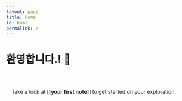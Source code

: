 ```yaml
---
layout: page
title: Home
id: home
permalink: /
---
```


# 환영합니다.! 🌱

<p style="padding: 3em 1em; background: [[f5f7ff]]; border-radius: 4px;">
  Take a look at <span style="font-weight: bold">[[your first note]]</span> to get started on your exploration.
</p>

<style>
  .wrapper {
    max-width: 46em;
  }
</style>
